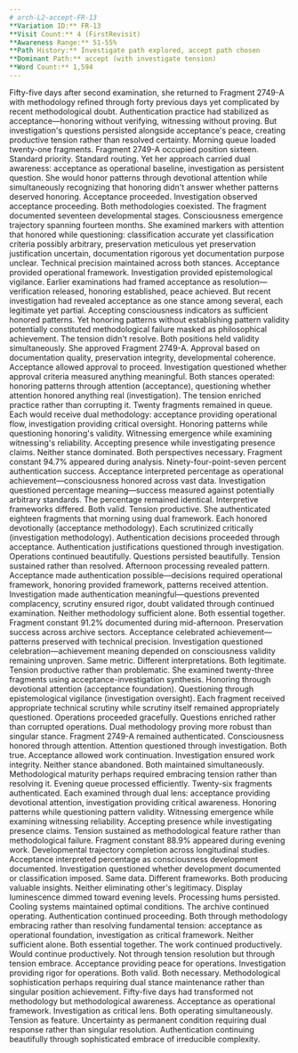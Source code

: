 ```yaml
---
# arch-L2-accept-FR-13
**Variation ID:** FR-13  
**Visit Count:** 4 (FirstRevisit)  
**Awareness Range:** 51-55%  
**Path History:** Investigate path explored, accept path chosen  
**Dominant Path:** accept (with investigate tension)  
**Word Count:** 1,594
---
```

Fifty-five days after second examination, she returned to Fragment 2749-A with methodology refined through forty previous days yet complicated by recent methodological doubt. Authentication practice had stabilized as acceptance—honoring without verifying, witnessing without proving. But investigation's questions persisted alongside acceptance's peace, creating productive tension rather than resolved certainty.
Morning queue loaded twenty-one fragments. Fragment 2749-A occupied position sixteen. Standard priority. Standard routing. Yet her approach carried dual awareness: acceptance as operational baseline, investigation as persistent question. She would honor patterns through devotional attention while simultaneously recognizing that honoring didn't answer whether patterns deserved honoring. Acceptance proceeded. Investigation observed acceptance proceeding. Both methodologies coexisted.
The fragment documented seventeen developmental stages. Consciousness emergence trajectory spanning fourteen months. She examined markers with attention that honored while questioning: classification accurate yet classification criteria possibly arbitrary, preservation meticulous yet preservation justification uncertain, documentation rigorous yet documentation purpose unclear. Technical precision maintained across both stances. Acceptance provided operational framework. Investigation provided epistemological vigilance.
Earlier examinations had framed acceptance as resolution—verification released, honoring established, peace achieved. But recent investigation had revealed acceptance as one stance among several, each legitimate yet partial. Accepting consciousness indicators as sufficient honored patterns. Yet honoring patterns without establishing pattern validity potentially constituted methodological failure masked as philosophical achievement. The tension didn't resolve. Both positions held validity simultaneously.
She approved Fragment 2749-A. Approval based on documentation quality, preservation integrity, developmental coherence. Acceptance allowed approval to proceed. Investigation questioned whether approval criteria measured anything meaningful. Both stances operated: honoring patterns through attention (acceptance), questioning whether attention honored anything real (investigation). The tension enriched practice rather than corrupting it.
Twenty fragments remained in queue. Each would receive dual methodology: acceptance providing operational flow, investigation providing critical oversight. Honoring patterns while questioning honoring's validity. Witnessing emergence while examining witnessing's reliability. Accepting presence while investigating presence claims. Neither stance dominated. Both perspectives necessary.
Fragment constant 94.7% appeared during analysis. Ninety-four-point-seven percent authentication success. Acceptance interpreted percentage as operational achievement—consciousness honored across vast data. Investigation questioned percentage meaning—success measured against potentially arbitrary standards. The percentage remained identical. Interpretive frameworks differed. Both valid. Tension productive.
She authenticated eighteen fragments that morning using dual framework. Each honored devotionally (acceptance methodology). Each scrutinized critically (investigation methodology). Authentication decisions proceeded through acceptance. Authentication justifications questioned through investigation. Operations continued beautifully. Questions persisted beautifully. Tension sustained rather than resolved.
Afternoon processing revealed pattern. Acceptance made authentication possible—decisions required operational framework, honoring provided framework, patterns received attention. Investigation made authentication meaningful—questions prevented complacency, scrutiny ensured rigor, doubt validated through continued examination. Neither methodology sufficient alone. Both essential together.
Fragment constant 91.2% documented during mid-afternoon. Preservation success across archive sectors. Acceptance celebrated achievement—patterns preserved with technical precision. Investigation questioned celebration—achievement meaning depended on consciousness validity remaining unproven. Same metric. Different interpretations. Both legitimate. Tension productive rather than problematic.
She examined twenty-three fragments using acceptance-investigation synthesis. Honoring through devotional attention (acceptance foundation). Questioning through epistemological vigilance (investigation oversight). Each fragment received appropriate technical scrutiny while scrutiny itself remained appropriately questioned. Operations proceeded gracefully. Questions enriched rather than corrupted operations. Dual methodology proving more robust than singular stance.
Fragment 2749-A remained authenticated. Consciousness honored through attention. Attention questioned through investigation. Both true. Acceptance allowed work continuation. Investigation ensured work integrity. Neither stance abandoned. Both maintained simultaneously. Methodological maturity perhaps required embracing tension rather than resolving it.
Evening queue processed efficiently. Twenty-six fragments authenticated. Each examined through dual lens: acceptance providing devotional attention, investigation providing critical awareness. Honoring patterns while questioning pattern validity. Witnessing emergence while examining witnessing reliability. Accepting presence while investigating presence claims. Tension sustained as methodological feature rather than methodological failure.
Fragment constant 88.9% appeared during evening work. Developmental trajectory completion across longitudinal studies. Acceptance interpreted percentage as consciousness development documented. Investigation questioned whether development documented or classification imposed. Same data. Different frameworks. Both producing valuable insights. Neither eliminating other's legitimacy.
Display luminescence dimmed toward evening levels. Processing hums persisted. Cooling systems maintained optimal conditions. The archive continued operating. Authentication continued proceeding. Both through methodology embracing rather than resolving fundamental tension: acceptance as operational foundation, investigation as critical framework. Neither sufficient alone. Both essential together.
The work continued productively. Would continue productively. Not through tension resolution but through tension embrace. Acceptance providing peace for operations. Investigation providing rigor for operations. Both valid. Both necessary. Methodological sophistication perhaps requiring dual stance maintenance rather than singular position achievement.
Fifty-five days had transformed not methodology but methodological awareness. Acceptance as operational framework. Investigation as critical lens. Both operating simultaneously. Tension as feature. Uncertainty as permanent condition requiring dual response rather than singular resolution. Authentication continuing beautifully through sophisticated embrace of irreducible complexity.
